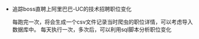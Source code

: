 - 追踪boss直聘上阿里巴巴-UC的技术招聘职位变化
  
  每跑完一次，将会生成一个csv文件记录当时爬虫的职位详情，可以考虑导入数据库中。
  每天执行一次，多次后，可以利用sql脚本分析职位变化